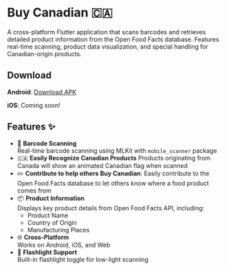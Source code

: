 # Buy Canadian 🇨🇦

A cross-platform Flutter application that scans barcodes and retrieves detailed product information from the Open Food Facts database. Features real-time scanning, product data visualization, and special handling for Canadian-origin products.

## Download

**Android**: [Download APK](https://github.com/trentsuzuki/buy-canadian/releases/download/20250203-1227/BuyCanadian.apk)

**iOS**: Coming soon!

## Features ✨

- 📸 **Barcode Scanning**  
  Real-time barcode scanning using MLKit with `mobile_scanner` package
- 🇨🇦 **Easily Recognize Canadian Products**
  Products originating from Canada will show an animated Canadian flag when scanned
- ✏️ **Contribute to help others Buy Canadian**:
  Easily contribute to the Open Food Facts database to let others know where a food product comes from
- 📦 **Product Information**  
  Displays key product details from Open Food Facts API, including:
  - Product Name
  - Country of Origin
  - Manufacturing Places
- 🌐 **Cross-Platform**  
  Works on Android, iOS, and Web
- 🔦 **Flashlight Support**  
  Built-in flashlight toggle for low-light scanning


